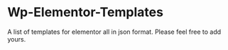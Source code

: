 # Wp-Elementor-Templates
A list of templates for elementor all in json format. Please feel free to add yours.
